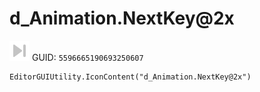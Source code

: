 # d_Animation.NextKey@2x
![](/img/d_Animation.NextKey@2x.png)
GUID: `5596665190693250607`
```
EditorGUIUtility.IconContent("d_Animation.NextKey@2x")
```
